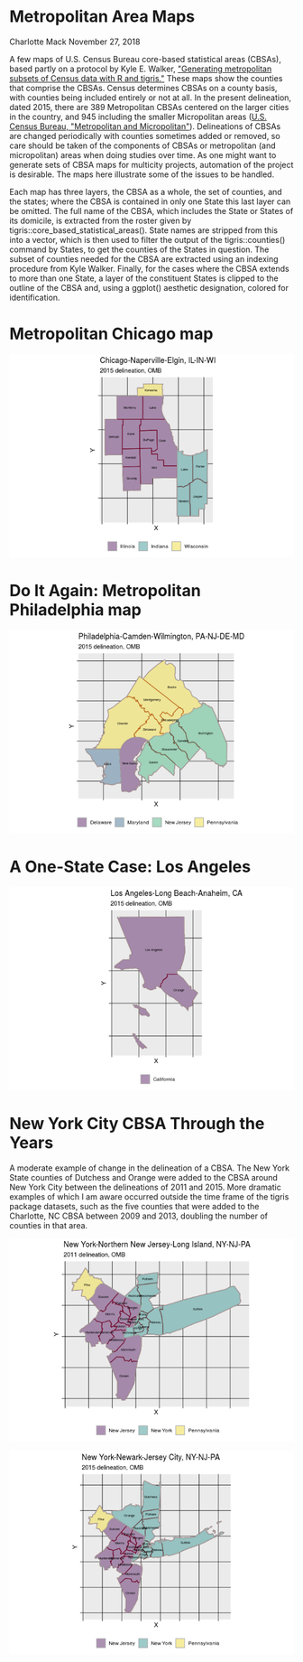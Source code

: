 Metropolitan Area Maps
================
Charlotte Mack
November 27, 2018

A few maps of U.S. Census Bureau core-based statistical areas (CBSAs), based partly on a protocol by Kyle E. Walker, ["Generating metropolitan subsets of Census data with R and tigris."](http://walkerke.github.io/2017/05/tigris-metros/) These maps show the counties that comprise the CBSAs. Census determines CBSAs on a county basis, with counties being included entirely or not at all. In the present delineation, dated 2015, there are 389 Metropolitan CBSAs centered on the larger cities in the country, and 945 including the smaller Micropolitan areas ([U.S. Census Bureau, "Metropolitan and Micropolitan"](https://www.census.gov/programs-surveys/metro-micro/about.html)). Delineations of CBSAs are changed periodically with counties sometimes added or removed, so care should be taken of the components of CBSAs or metropolitan (and micropolitan) areas when doing studies over time. As one might want to generate sets of CBSA maps for multicity projects, automation of the project is desirable. The maps here illustrate some of the issues to be handled.

Each map has three layers, the CBSA as a whole, the set of counties, and the states; where the CBSA is contained in only one State this last layer can be omitted. The full name of the CBSA, which includes the State or States of its domicile, is extracted from the roster given by tigris::core\_based\_statistical\_areas(). State names are stripped from this into a vector, which is then used to filter the output of the tigris::counties() command by States, to get the counties of the States in question. The subset of counties needed for the CBSA are extracted using an indexing procedure from Kyle Walker. Finally, for the cases where the CBSA extends to more than one State, a layer of the constituent States is clipped to the outline of the CBSA and, using a ggplot() aesthetic designation, colored for identification.

Metropolitan Chicago map
========================

![](metro_maps_files/figure-markdown_github/Chicago%20CBSA%20map-1.png)

Do It Again: Metropolitan Philadelphia map
==========================================

![](metro_maps_files/figure-markdown_github/Philadelphia%20CBSA%20map-1.png)

A One-State Case: Los Angeles
=============================

![](metro_maps_files/figure-markdown_github/Los%20Angeles%20CBSA%20map-1.png)

New York City CBSA Through the Years
====================================

A moderate example of change in the delineation of a CBSA. The New York State counties of Dutchess and Orange were added to the CBSA around New York City between the delineations of 2011 and 2015. More dramatic examples of which I am aware occurred outside the time frame of the tigris package datasets, such as the five counties that were added to the Charlotte, NC CBSA between 2009 and 2013, doubling the number of counties in that area.

![](metro_maps_files/figure-markdown_github/New%20York%20City%20CBSA%20map%202011-1.png)

![](metro_maps_files/figure-markdown_github/New%20York%20CBSA%20map%202015-1.png)
